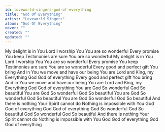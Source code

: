 ```yaml
---
id: loveworld-singers-god-of-everything
title: "God Of Everything"
artist: "Loveworld Singers"
album: "God Of Everything"
cover: ""
created: ""
updated: ""
---
```


My delight is in You
Lord I worship You
You are so wonderful
Every promise You keep
Testimonies are sure
You are so wonderful
My delight is in You
Lord I worship You
You are so wonderful
Every promise You keep
Testimonies are sure
You are so wonderful
Every good and perfect gift You bring
And in You we move and have our being
You are Lord and King, my Everything
God
God of everything
Every good and perfect gift You bring
And in You we move and have our being
You are Lord and King, my Everything
God
God of everything
You are God
So wonderful
God
So beautiful
You are God
So wonderful
God
So beautiful
You are God
So wonderful
God
So beautiful
You are God
So wonderful
God
So beautiful
And there is nothing
Your Spirit cannot do
Nothing is impossible with You
God
God of everything
God
God of everything
God
So wonderful
God
So beautiful
God
So wonderful
God
So beautiful
And there is nothing
Your Spirit cannot do
Nothing is impossible with You
God
God of everything
God
God of everything